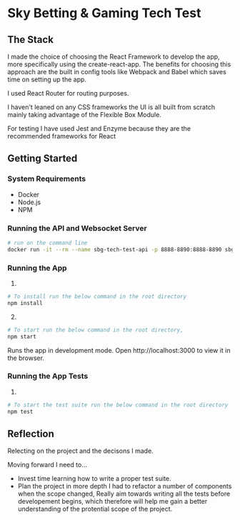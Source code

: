 # Sky Betting & Gaming Tech Test

## The Stack

I made the choice of choosing the React Framework to develop the app, more specifically using the create-react-app. The benefits for choosing this approach are the built in config tools like Webpack and Babel which saves time on setting up the app.

I used React Router for routing purposes.

I haven't leaned on any CSS frameworks the UI is all built from scratch mainly taking advantage of the Flexible Box Module.

For testing I have used Jest and Enzyme because they are the recommended frameworks for React

## Getting Started

### System Requirements

* Docker
* Node.js
* NPM

### Running the API and Websocket Server

```bash
# run on the command line
docker run -it --rm --name sbg-tech-test-api -p 8888-8890:8888-8890 sbgtechtest/api:2.0.0
```

### Running the App

1. 
```bash
# To install run the below command in the root directory
npm install
```
2.
```bash
# To start run the below command in the root directory,
npm start
```

Runs the app in development mode.
Open http://localhost:3000 to view it in the browser.

### Running the App Tests

1.
```bash
# To start the test suite run the below command in the root directory
npm test
```

## Reflection

Relecting on the project and the decisons I made.

Moving forward I need to... 

* Invest time learning how to write a proper test suite.
* Plan the project in more depth I had to refactor a number of components when the scope changed,
Really aim towards writing all the tests before developement begins, which therefore will help me gain a better understanding of the protential scope of the project.


